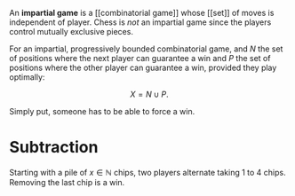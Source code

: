 An **impartial game** is a [[combinatorial game]] whose [[set]] of moves is independent of player. Chess is _not_ an impartial game since the players control mutually exclusive pieces.

For an impartial, progressively bounded combinatorial game, and $N$ the set of positions where the next player can guarantee a win and $P$ the set of positions where the other player can guarantee a win, provided they play optimally:

$$
X = N \cup P.
$$

Simply put, someone has to be able to force a win.

# Subtraction

Starting with a pile of $x \in \mathbb{N}$ chips, two players alternate taking 1 to 4 chips. Removing the last chip is a win.